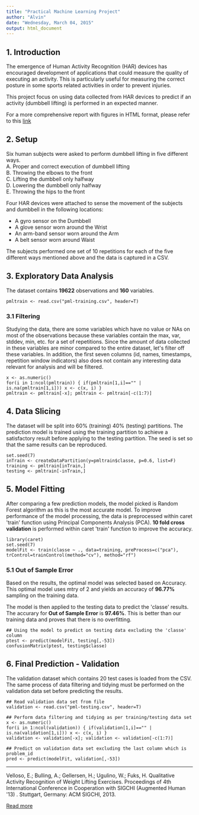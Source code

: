 ```yaml
---
title: "Practical Machine Learning Project"
author: "Alvin"
date: "Wednesday, March 04, 2015"
output: html_document
---
```

## 1. Introduction  
The emergence of Human Activity Recognition (HAR) devices has encouraged development of applications that could measure the quality of executing an activity. This is particularly useful for measuring the correct posture in some sports related activities in order to prevent injuries.  
  
This project focus on using data collected from HAR devices to predict if an activity (dumbbell lifting) is performed in an expected manner.     
    
For a more comprehensive report with figures in HTML format, please refer to this [link]()  
  
## 2. Setup   
Six human subjects were asked to perform dumbbell lifting in five different ways.  
A. Proper and correct execution of dumbbell lifting  
B. Throwing the elbows to the front  
C. Lifting the dumbbell only halfway  
D. Lowering the dumbbell only halfway  
E. Throwing the hips to the front  
  
Four HAR devices were attached to sense the movement of the subjects and dumbbell in the following locations:  
- A gyro sensor on the Dumbbell  
- A glove sensor worn around the Wrist  
- An arm-band sensor worn around the Arm  
- A belt sensor worn around Waist  
  
The subjects performed one set of 10 repetitions for each of the five different ways mentioned above and the data is captured in a CSV.  
  
## 3. Exploratory Data Analysis
The dataset contains **19622** observations and **160** variables. 
  
```
pmltrain <- read.csv("pml-training.csv", header=T)
```
  
### 3.1 Filtering
Studying the data, there are some variables which have no value or NAs on most of the observations because these variables contain the max, var, stddev, min, etc. for a set of repetitions. Since the amount of data collected in these variables are minor compared to the entire dataset, let's filter off these variables. In addition, the first seven columns (id, names, timestamps, repetition window indicators) also does not contain any interesting data relevant for analysis and will be filtered.  
  
```
x <- as.numeric()  
for(i in 1:ncol(pmltrain)) { if(pmltrain[1,i]=="" | is.na(pmltrain[1,i])) x <- c(x, i) }  
pmltrain <- pmltrain[-x]; pmltrain <- pmltrain[-c(1:7)]  
```
  
## 4. Data Slicing  
The dataset will be split into 60% (training) 40% (testing) partitions. The prediction model is trained using the training partition to achieve a satisfactory result before applying to the testing partition. The seed is set so that the same results can be reproduced.   
  
```
set.seed(7)  
inTrain <- createDataPartition(y=pmltrain$classe, p=0.6, list=F)  
training <- pmltrain[inTrain,]  
testing <- pmltrain[-inTrain,]  
```
  
## 5. Model Fitting  
After comparing a few prediction models, the model picked is Random Forest algorithm as this is the most accurate model. To improve performance of the model processing, the data is preprocessed within caret 'train' function using Principal Components Analysis (PCA). **10 fold cross validation** is performed within caret 'train' function to improve the accuracy.  
  
```
library(caret)  
set.seed(7)  
modelFit <- train(classe ~ ., data=training, preProcess=c("pca"), trControl=trainControl(method="cv"), method="rf")  
```
  
### 5.1 Out of Sample Error
Based on the results, the optimal model was selected based on Accuracy. This optimal model uses mtry of 2 and yields an accuracy of **96.77%** sampling on the training data.  
  
The model is then applied to the testing data to predict the 'classe' results. The accurary for **Out of Sample Error** is **97.46%**. This is better than our training data and proves that there is no overfitting.  
  
```
## Using the model to predict on testing data excluding the 'classe' column  
ptest <- predict(modelFit, testing[,-53])  
confusionMatrix(ptest, testing$classe)  
```  
  
## 6. Final Prediction - Validation  
The validation dataset which contains 20 test cases is loaded from the CSV.  
The same process of data filtering and tidying must be performed on the validation data set before predicting the results.    
  
```
## Read validation data set from file
validation <- read.csv("pml-testing.csv", header=T)  
  
## Perform data filtering and tidying as per training/testing data set
x <- as.numeric()  
for(i in 1:ncol(validation)) { if(validation[1,i]=="" | is.na(validation[1,i])) x <- c(x, i) }  
validation <- validation[-x]; validation <- validation[-c(1:7)]  
  
## Predict on validation data set excluding the last column which is problem_id
pred <- predict(modelFit, validation[,-53])  
```
  
***
Velloso, E.; Bulling, A.; Gellersen, H.; Ugulino, W.; Fuks, H. Qualitative Activity Recognition of Weight Lifting Exercises. Proceedings of 4th International Conference in Cooperation with SIGCHI (Augmented Human '13) . Stuttgart, Germany: ACM SIGCHI, 2013.  
  
[Read more](http://groupware.les.inf.puc-rio.br/har#ixzz3Tf8PCS1m)